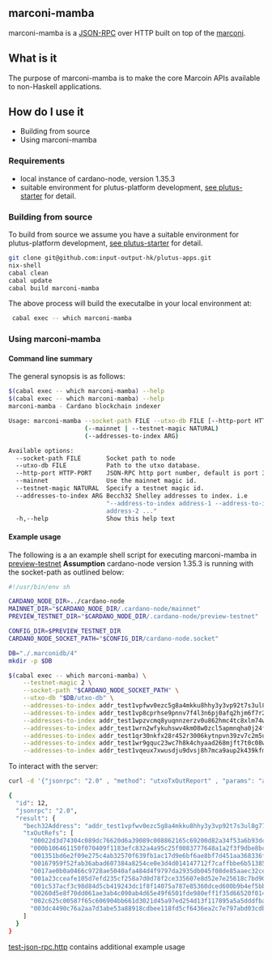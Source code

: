 marconi-mamba
--

marconi-mamba is a [JSON-RPC](http://www.simple-is-better.org/rpc/#differences-between-1-0-and-2-0) over HTTP built on top of the [marconi](../marconi/README.md).

## What is it

The purpose of marconi-mamba is to make the core Marcoin APIs available to non-Haskell applications.

## How do I use it
* Building from source
* Using marconi-mamba

### Requirements
* local instance of cardano-node, version 1.35.3
* suitable environment for plutus-platform development, [see plutus-starter](https://github.com/input-output-hk/plutus-starter) for detail.

### Building from source
To build from source we assume you have a suitable environment for plutus-platform development, [see plutus-starter](https://github.com/input-output-hk/plutus-starter) for detail.

``` sh
git clone git@github.com:input-output-hk/plutus-apps.git
nix-shell
cabal clean
cabal update
cabal build marconi-mamba
```
The above process will build the executalbe in your local environment at:

``` sh
 cabal exec -- which marconi-mamba

```

### Using marconi-mamba

#### Command line summary

The general synopsis is as follows:

``` sh
$(cabal exec -- which marconi-mamba) --help
$(cabal exec -- which marconi-mamba) --help
marconi-mamba - Cardano blockchain indexer

Usage: marconi-mamba --socket-path FILE --utxo-db FILE [--http-port HTTP-PORT]
                     (--mainnet | --testnet-magic NATURAL)
                     (--addresses-to-index ARG)

Available options:
  --socket-path FILE       Socket path to node
  --utxo-db FILE           Path to the utxo database.
  --http-port HTTP-PORT    JSON-RPC http port number, default is port 3000.
  --mainnet                Use the mainnet magic id.
  --testnet-magic NATURAL  Specify a testnet magic id.
  --addresses-to-index ARG Becch32 Shelley addresses to index. i.e
                           "--address-to-index address-1 --address-to-index
                           address-2 ..."
  -h,--help                Show this help text
```

#### Example usage

The following is a an example shell script for executing marconi-mamba in [preview-testnet](https://book.world.dev.cardano.org/environments.html#preview-testnet)
**Assumption**
cardano-node version 1.35.3 is running with the socket-path as outlined below:

``` sh
#!/usr/bin/env sh

CARDANO_NODE_DIR=../cardano-node
MAINNET_DIR="$CARDANO_NODE_DIR/.cardano-node/mainnet"
PREVIEW_TESTNET_DIR="$CARDANO_NODE_DIR/.cardano-node/preview-testnet"

CONFIG_DIR=$PREVIEW_TESTNET_DIR
CARDANO_NODE_SOCKET_PATH="$CONFIG_DIR/cardano-node.socket"

DB="./.marconidb/4"
mkdir -p $DB

$(cabal exec -- which marconi-mamba) \
    --testnet-magic 2 \
    --socket-path "$CARDANO_NODE_SOCKET_PATH" \
    --utxo-db "$DB/utxo-db" \
    --addresses-to-index addr_test1vpfwv0ezc5g8a4mkku8hhy3y3vp92t7s3ul8g778g5yegsgalc6gc \
    --addresses-to-index addr_test1vp8cprhse9pnnv7f4l3n6pj0afq2hjm6f7r2205dz0583egagfjah \
    --addresses-to-index addr_test1wpzvcmq8yuqnnzerzv0u862hmc4tc8xlm74wtsqmh56tgpc3pvx0f \
    --addresses-to-index addr_test1wrn2wfykuhswv4km08w0zcl5apmnqha0j24fa287vueknasq6t4hc \
    --addresses-to-index addr_test1qr30nkfx28r452r3006kytnpvn39zv7c2m5uqt4zrg35mly35pesdyk43wnxk3edkkw74ak56n4zh67reqjhcfp3mm7qtyekt4 \
    --addresses-to-index addr_test1wr9gquc23wc7h8k4chyaad268mjft7t0c08wqertwms70sc0fvx8w \
    --addresses-to-index addr_test1vqeux7xwusdju9dvsj8h7mca9aup2k439kfmwy773xxc2hcu7zy99

```

To interact with the server:

``` sh
curl -d '{"jsonrpc": "2.0" , "method": "utxoTxOutReport" , "params": "addr_test1vpfwv0ezc5g8a4mkku8hhy3y3vp92t7s3ul8g778g5yegsgalc6gc"  , "id": 12}' -H 'Content-Type: application/json' -X POST http://localhost:3000/json-rpc

{
  "id": 12,
  "jsonrpc": "2.0",
  "result": {
    "bech32Address": "addr_test1vpfwv0ezc5g8a4mkku8hhy3y3vp92t7s3ul8g778g5yegsgalc6gc",
    "txOutRefs": [
      "00022d3d74304c089dc76620d6a39089c008862165c69200d82a34f53a6b93dc#0",
      "000b106461150f070409f1183efc832a4a95c25f0083777648a1a2f3f9dbe8bc#0",
      "001351bd6e2f09e275c4ab32570f639fb1ac17d9e6bf6ae8bf7d451aa368336f#0",
      "00167959f52fab36abad607384a8254ce0e3d4d014147712f7caffbbe6b51385#0",
      "0017ae0b0a0466c9728ae5040afa484d4f9797da2935db045f08de85aaec32ce#0",
      "001a23cceafe105d7efd235cf258a7d0d78f2ce335607e8d52e7e25618c7bd90#0",
      "001c537acf3c98d84d5cb419243dc1f8f14075a787e85360dced600b9b4ef5bb#0",
      "00260d5e8f70dd061ae3ab4c090ab4d65e49f6501fde980eff1f35d66520f014#0",
      "002c625c00587f65c606904bb661d3021d45a97ed254d13f117895a5a5dddfba#0",
      "003dc4490c76a2aa7d3abe53a88918cdbee118fd5cf6436ea2c7e797abd03cdb#0"
    ]
  }
}

```

[test-json-rpc.http](./marconi-mamba/examples/test-json-rpc.http) contains additional example usage
